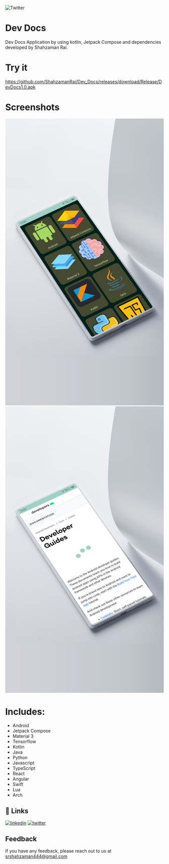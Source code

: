 ![Twitter](https://img.shields.io/twitter/follow/srZamanRai?label=Follow%20%7C%20Shahzaman&style=social)

# Dev Docs
Dev Docs Application by using kotlin, Jetpack Compose and dependencies developed by Shahzaman Rai.

# Try it
https://github.com/ShahzamanRai/Dev_Docs/releases/download/Release/DevDocs1.0.apk

# Screenshots
<img src="https://github.com/ShahzamanRai/Dev_Docs/blob/master/screenshots/DevAppMain.png" width="650"/> 
<img src="https://github.com/ShahzamanRai/Dev_Docs/blob/master/screenshots/DevAppView.png" width="650"/> 

# Includes:
* Android
* Jetpack Compose
* Material 3
* Tensorflow
* Kotlin
* Java
* Python
* Javascript
* TypeScript
* React
* Angular
* Swift
* Lua
* Arch


## 🔗 Links
[![linkedin](https://img.shields.io/badge/linkedin-0A66C2?style=for-the-badge&logo=linkedin&logoColor=white)](https://www.linkedin.com/in/shah-zaman-rai/)
[![twitter](https://img.shields.io/badge/twitter-1DA1F2?style=for-the-badge&logo=twitter&logoColor=white)](https://twitter.com/srZamanRai)


## Feedback

If you have any feedback, please reach out to us at srshahzaman444@gmail.com

